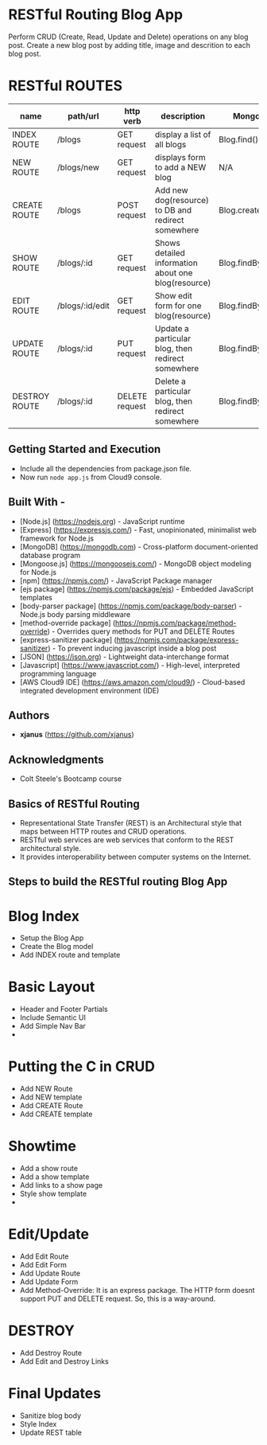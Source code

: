 # RESTful Routing Blog App

Perform CRUD (Create, Read, Update and Delete) operations on any blog post. Create a new blog post by adding title, image and descrition to each blog post.

# RESTful ROUTES

name | path/url | http verb | description | Mongoose Method
-----|----------|-----------|-------------|--------------
INDEX ROUTE |  /blogs        |   GET request  |   display a list of all blogs        |                  Blog.find()
NEW ROUTE  |   /blogs/new    |   GET request  |   displays form to add a NEW blog    |                  N/A
CREATE ROUTE | /blogs        |   POST request |   Add new dog(resource) to DB and redirect somewhere |  Blog.create()
SHOW ROUTE  |  /blogs/:id    |   GET request  |   Shows detailed information about one blog(resource) |  Blog.findByID()
EDIT ROUTE  |  /blogs/:id/edit | GET request  |   Show edit form for one blog(resource)            |    Blog.findByID()
UPDATE ROUTE | /blogs/:id    |   PUT request  |   Update a particular blog, then redirect somewhere |   Blog.findByIdAndUpdate()
DESTROY ROUTE | /blogs/:id   |    DELETE request |  Delete a particular blog, then redirect somewhere  |  Blog.findByIdAndRemove()

## Getting Started and Execution

* Include all the dependencies from package.json file.
* Now run `node app.js` from Cloud9 console.

## Built With -

* [Node.js] (https://nodejs.org) - JavaScript runtime
* [Express] (https://expressjs.com/) - Fast, unopinionated, minimalist web framework for Node.js
* [MongoDB] (https://mongodb.com) - Cross-platform document-oriented database program
* [Mongoose.js] (https://mongoosejs.com/) - MongoDB object modeling for Node.js
* [npm] (https://npmjs.com/) - JavaScript Package manager
* [ejs package] (https://npmjs.com/package/ejs) - Embedded JavaScript templates
* [body-parser package] (https://npmjs.com/package/body-parser) - Node.js body parsing middleware
* [method-override package] (https://npmjs.com/package/method-override) - Overrides query methods for PUT and DELETE Routes
* [express-sanitizer package] (https://npmjs.com/package/express-sanitizer) - To prevent inducing javascript inside a blog post
* [JSON] (https://json.org) - Lightweight data-interchange format
* [Javascript] (https://www.javascript.com/) - High-level, interpreted programming language
* [AWS Cloud9 IDE] (https://aws.amazon.com/cloud9/) -  Cloud-based integrated development environment (IDE)

## Authors

* **xjanus** (https://github.com/xjanus)

## Acknowledgments

* Colt Steele's Bootcamp course


## Basics of RESTful Routing

* Representational State Transfer (REST) is an Architectural style that maps between HTTP routes and CRUD operations.
* RESTful web services are web services that conform to the REST architectural style. 
* It provides interoperability between computer systems on the Internet.

## Steps to build the RESTful routing Blog App

# Blog Index
* Setup the Blog App
* Create the Blog model
* Add INDEX route and template
 
# Basic Layout
* Header and Footer Partials
* Include Semantic UI
* Add Simple Nav Bar
* 
# Putting the C in CRUD
* Add NEW Route
* Add NEW template
* Add CREATE Route
* Add CREATE template

# Showtime
* Add a show route
* Add a show template
* Add links to a show page
* Style show template
* 

# Edit/Update
* Add Edit Route
* Add Edit Form
* Add Update Route
* Add Update Form
* Add Method-Override: It is an express package. The HTTP form doesnt support PUT and DELETE request. So, this is a way-around.

# DESTROY
* Add Destroy Route
* Add Edit and Destroy Links

# Final Updates
* Sanitize blog body
* Style Index
* Update REST table
